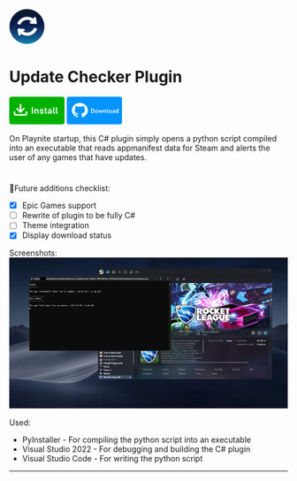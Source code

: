 <img src="icon.png" width="64" height="64"></img>
# Update Checker Plugin
<a href="https://playnite.link/addons.html#SteamUpdate_e9ecfc93-b000-4439-8dd8-a52b7b887a43"><img src="buttons/install.png" width="100" height="50"></img></a>
<a href="https://github.com/odeyity/Playnite-Update-Checker-Plugin/releases/download/1.1.0/UpdateChecker_74fe180c-7038-4908-bec1-94194b73b2e4_1_1_0.pext"><img src="buttons/download.png" width="100" height="50"></img></a>

On Playnite startup, this C# plugin simply opens a python script compiled into an executable that reads appmanifest data for Steam and alerts the user of any games that have updates.
#
🔆Future additions checklist:<br>
- [x] Epic Games support
- [ ] Rewrite of plugin to be fully C#<br>
- [ ] Theme integration<br>
- [x] Display download status<br>

Screenshots:<br>
<img src="/screenshots/main_thumb.png">

Used:<br>
- PyInstaller - For compiling the python script into an executable<br>
- Visual Studio 2022 - For debugging and building the C# plugin<br>
- Visual Studio Code - For writing the python script

-----------------------------------------------------------------------------
